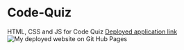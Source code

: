 # Code-Quiz
HTML, CSS and JS for Code Quiz
[Deployed application link]()
![My deployed website on Git Hub Pages](Screenshot.png "Code Quiz")